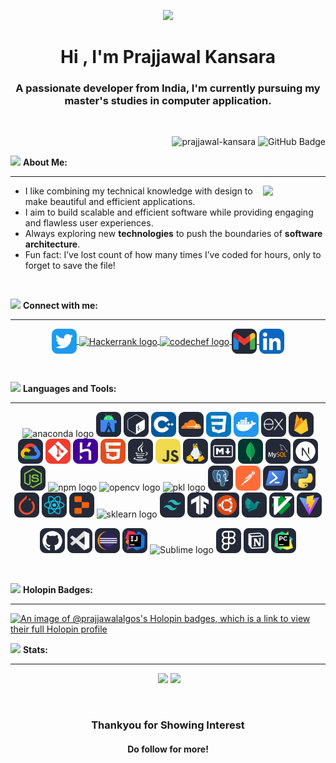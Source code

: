 <p align="center">
<img src="https://user-images.githubusercontent.com/74038190/238355349-7d484dc9-68a9-4ee6-a767-aea59035c12d.gif">
</p>



<h1 align="center">Hi , I'm Prajjawal Kansara</h1>
<h3 align="center">A passionate developer from India, I'm currently pursuing my master's studies in computer application.</h3>
<br>
<p align="right"> <img src="https://komarev.com/ghpvc/?username=prajjawal-kansara&label=Profile%20views&color=0e75b6&style=flat" alt="prajjawal-kansara" />
  <img alt="GitHub Badge" src="https://img.shields.io/github/followers/prajjawal-kansara?label=Followers&amp?" style="max-width: 100%;">
 </p>

<img src="https://media.tenor.com/Klzqm1DesDgAAAAj/hi-emo.gif" width="30"> <b>About Me:</b>
<hr>
<img align ="right" src="https://media.tenor.com/fOD0TBLKQg8AAAAj/spider-man-no-way-home-marvel-studios.gif" width="100">

- I like combining my technical knowledge with design to make beautiful and efficient applications.
- I aim to build scalable and efficient software while providing engaging and flawless user experiences.
- Always exploring new **technologies** to push the boundaries of **software architecture**.
- Fun fact: I’ve lost count of how many times I’ve coded for hours, only to forget to save the file!
<br>


<image src="https://media.tenor.com/GB17hfl_I_wAAAAj/yeah-emo.gif" width="30"> <b>Connect with me:</b>
<hr>
<p align="center">
<a href="https://twitter.com/_prajjawal_" target="_blank">
  <img align="center" src="https://github.com/tandpfun/skill-icons/raw/main/icons/Twitter.svg" alt="Twitter logo" height="40" />
</a> 
<a href="https://www.hackerrank.com/profile/prajjawalkansara" target="_blank">
  <img align="center" src="https://cdn4.iconfinder.com/data/icons/logos-and-brands/512/160_Hackerrank_logo_logos-512.png" alt="Hackerrank logo" height="40" />
</a>
<a href="https://www.codechef.com/users/prajjawal002" target="_blank">
  <img align="center" src="https://img.icons8.com/?size=48&id=LnZMjt9rZC3d&format=png" alt="codechef logo" height="40" width="40" />
</a>  
<a href="mailto:prajjawalkansara@gmail.com" target="_blank">
  <img align="center" src="https://github.com/tandpfun/skill-icons/raw/main/icons/Gmail-Dark.svg"  alt="gmail logo" height="40" />
</a>  
<a href="https://www.linkedin.com/in/prajjawal-kansara/" target="_blank">
  <img align="center" src="https://github.com/tandpfun/skill-icons/raw/main/icons/LinkedIn.svg" alt="Linkdin logo"  height="40" />
</a>    
</p>
<br>

 <image src="https://media.tenor.com/vg6bfmQtCcAAAAAj/interesting-emo.gif" width="30"> <b>Languages and Tools:</b>
 <hr>
<p align="center"> 
 <img src="https://github.com/tandpfun/skill-icons/blob/main/icons/Anaconda-Dark.svg" alt="anaconda logo"
   height="40"/>
 <img src="https://github.com/tandpfun/skill-icons/raw/main/icons/AndroidStudio-Dark.svg" alt="android-studio logo" 
   height="40"/>
 <img src="https://github.com/tandpfun/skill-icons/raw/main/icons/Bash-Dark.svg" alt="bash logo" 
   height="40"/> 
 <img src="https://github.com/tandpfun/skill-icons/raw/main/icons/CPP.svg" alt="cpp logo"
   height="40"/> 
 <img src="https://github.com/tandpfun/skill-icons/blob/main/icons/Cloudflare-Dark.svg" alt="cloudfare logo" 
   height="40"/>
 <img src="https://github.com/tandpfun/skill-icons/raw/main/icons/CSS.svg" alt="css logo"
   height="40"/>
 <img src="https://github.com/tandpfun/skill-icons/raw/main/icons/Docker.svg" alt="docker logo" 
   height="40"/> 
 <img src="https://github.com/tandpfun/skill-icons/raw/main/icons/ExpressJS-Dark.svg" alt="express logo" 
   height="40"/> 
 <img src="https://github.com/tandpfun/skill-icons/raw/main/icons/Firebase-Dark.svg" alt="firebase logo" 
    height="40"/>
 <img src="https://github.com/tandpfun/skill-icons/raw/main/icons/GCP-Dark.svg" alt="gcp logo" 
   height="40"/>
 <img src="https://github.com/tandpfun/skill-icons/raw/main/icons/Git.svg" alt="git logo" 
   height="40"/>
 <img src="https://github.com/tandpfun/skill-icons/raw/main/icons/Heroku.svg" alt="heroku logo" 
   height="40"/>
 <img src="https://github.com/tandpfun/skill-icons/raw/main/icons/HTML.svg" alt="html logo" 
   height="40"/>
 <img src="https://github.com/tandpfun/skill-icons/raw/main/icons/Java-Dark.svg" alt="java logo" 
   height="40"/> 
 <img src="https://github.com/tandpfun/skill-icons/raw/main/icons/JavaScript.svg" alt="javascript logo" 
   height="40"/>
 <img src="https://github.com/tandpfun/skill-icons/raw/main/icons/Linux-Dark.svg" alt="linux logo" 
   height="40"/> 
 <img src="https://github.com/tandpfun/skill-icons/blob/main/icons/Markdown-Dark.svg" alt="md logo" 
   height="40"/>
 <img src="https://github.com/tandpfun/skill-icons/raw/main/icons/MongoDB.svg" alt="mongo logo" 
   height="40"/>
 <img src="https://github.com/tandpfun/skill-icons/raw/main/icons/MySQL-Dark.svg" alt="MySQL logo" 
   height="40"/>
 <img src="https://github.com/tandpfun/skill-icons/raw/main/icons/NextJS-Dark.svg" alt="nextjs logo" 
   height="40"/>
 <img src="https://github.com/tandpfun/skill-icons/blob/main/icons/NodeJS-Dark.svg" alt="nodejs logo" 
   height="40"/>
 <img src="https://github.com/tandpfun/skill-icons/raw/main/icons/Npm-Dark.svg" alt="npm logo" 
   height="40"/>
 <img src="https://github.com/tandpfun/skill-icons/blob/main/icons/OpenCV-Dark.svg" alt="opencv logo" 
   height="40"/>
 <img src="https://github.com/tandpfun/skill-icons/raw/main/icons/Pkl-Dark.svg" alt="pkl logo" 
   height="40"/>
 <img src="https://github.com/tandpfun/skill-icons/raw/main/icons/PostgreSQL-Dark.svg" alt="postgreSQLlogo" 
   height="40"/>
 <img src="https://github.com/tandpfun/skill-icons/blob/main/icons/Postman.svg" alt="postman logo" 
   height="40"/>
 <img src="https://github.com/tandpfun/skill-icons/raw/main/icons/Powershell-Dark.svg" alt="powershell logo" 
   height="40"/>
 <img src="https://github.com/tandpfun/skill-icons/raw/main/icons/Python-Dark.svg" alt="python logo" 
   height="40"/>
 <img src="https://github.com/tandpfun/skill-icons/raw/main/icons/PyTorch-Dark.svg" alt="pytorch logo" 
   height="40"/>
 <img src="https://github.com/tandpfun/skill-icons/raw/main/icons/React-Dark.svg" alt="react logo"
   height="40"/>
 <img src="https://github.com/tandpfun/skill-icons/raw/main/icons/Replit-Dark.svg" alt="replit logo"
   height="40"/>
 <img src="https://github.com/tandpfun/skill-icons/raw/main/icons/ScikitLearn-Dark.svg" alt="sklearn logo"
   height="40"/>
 <img src="https://github.com/tandpfun/skill-icons/raw/main/icons/TailwindCSS-Dark.svg" alt="tailwind logo"
   height="40"/>
 <img src="https://github.com/tandpfun/skill-icons/raw/main/icons/TensorFlow-Dark.svg" alt="tensorflow logo"
   height="40"/>
 <img src="https://github.com/tandpfun/skill-icons/raw/main/icons/Ubuntu-Dark.svg" alt="ubuntu logo"
   height="40"/>
 <img src="https://github.com/tandpfun/skill-icons/raw/main/icons/LaTeX-Dark.svg" alt="latex logo"
   height="40"/>
 <img src="https://github.com/tandpfun/skill-icons/raw/main/icons/VIM-Dark.svg" alt="vim logo"
   height="40"/>
 <img src="https://github.com/tandpfun/skill-icons/raw/main/icons/Vite-Dark.svg" alt="vite logo"
   height="40"/>
 </p>  

<p align="center">
  <img src="https://github.com/tandpfun/skill-icons/raw/main/icons/Github-Dark.svg" alt="github logo"  
    height="40"  />
  <img src="https://github.com/tandpfun/skill-icons/raw/main/icons/VSCode-Dark.svg" alt="vscode logo"  
    width="40" height="40" />
  <img src="https://github.com/tandpfun/skill-icons/blob/main/icons/Eclipse-Dark.svg" alt="eclipseide logo" 
    height="40" />
  <img src="https://github.com/tandpfun/skill-icons/blob/main/icons/Idea-Dark.svg" alt="intellijidea logo" 
    height="40" />
  <img src="https://github.com/tandpfun/skill-icons/raw/main/icons/Sublime-Dark.svg" alt="Sublime logo"
    height="40" />
  <img src="https://github.com/tandpfun/skill-icons/raw/main/icons/Figma-Dark.svg" alt="logo"
    height="40"/>
 <img src="https://github.com/tandpfun/skill-icons/blob/main/icons/Notion-Dark.svg" alt="logo"
    height="40"/>
 <img src="https://github.com/tandpfun/skill-icons/raw/main/icons/PyCharm-Dark.svg" alt="logo"
    height="40"/>
</p>
<br>

<img src="https://media.tenor.com/abJOK_lc6S0AAAAj/sleep-emo.gif" width="30"> <b> Holopin Badges: </b>
<hr>

[![An image of @prajjawalalgos's Holopin badges, which is a link to view their full Holopin profile](https://holopin.me/prajjawalalgos)](https://holopin.io/@prajjawalalgos)


<img src="https://media.giphy.com/media/CwTvSiWflgCGKgz5eb/giphy.gif" width="30"> <b> Stats: </b>
<hr>
<p align="center">&nbsp;<img src=https://github-readme-stats.vercel.app/api?username=prajjawal-kansara&theme=tokyonight&show_icons=true&hide_border=false&count_private=true height="160"/> <img src=https://github-readme-streak-stats.herokuapp.com/?user=prajjawal-kansara&theme=tokyonight&hide_border=false height="160"/> </p>

<br>

<h3 align ="center"> Thankyou for Showing Interest </h3>
<h4 align ="center"> Do follow for more! </h4>
